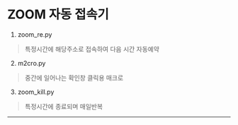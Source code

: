 ZOOM 자동 접속기
=====================
1. zoom_re.py
  > 특정시간에 해당주소로 접속하여 다음 시간 자동예약
2. m2cro.py
  > 중간에 일어나는 확인창 클릭용 매크로
3. zoom_kill.py
  > 특정시간에 종료되며 매일반복

* * *
